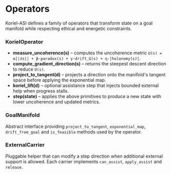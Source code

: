 # Operators

Koriel-ASI defines a family of operators that transform state on a goal manifold
while respecting ethical and energetic constraints.

### KorielOperator
* **measure_uncoherence(s)** – computes the uncoherence metric
  `U(s) = α||∂s|| + β·paradox(s) + γ·drift_G(s) + η·|holonomy(s)|`.
* **compute_gradient_direction(s)** – returns the steepest descent direction to
  reduce `U(s)`.
* **project_to_tangent(d)** – projects a direction onto the manifold's tangent
  space before applying the exponential map.
* **koriel_lift(d)** – optional assistance step that injects bounded external
  help when progress stalls.
* **step(state)** – applies the above primitives to produce a new state with
  lower uncoherence and updated metrics.

### GoalManifold
Abstract interface providing `project_to_tangent`, `exponential_map`,
`drift_from_goal` and `is_feasible` methods used by the operator.

### ExternalCarrier
Pluggable helper that can modify a step direction when additional external
support is allowed. Each carrier implements `can_assist`, `apply_assist` and
`release`.

